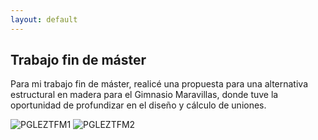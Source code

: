 ```yaml
---
layout: default
---
```


## Trabajo fin de máster

Para mi trabajo fin de máster, realicé una propuesta para una alternativa estructural en madera para el Gimnasio Maravillas, donde tuve la oportunidad de profundizar en el diseño y cálculo de uniones.

![PGLEZTFM1](https://parametropic.github.io/website.github.io/assets/img/GLEZSERNAPABLO_UPVEHU_TFM_IMAGEN_1.jpg)
![PGLEZTFM2](https://parametropic.github.io/website.github.io/assets/img/GLEZSERNAPABLO_UPVEHU_TFM_IMAGEN_2.jpg)

